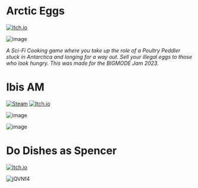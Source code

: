 # Arctic Eggs 

[![Itch.io](https://img.shields.io/static/v1?label=Itch.io&message=Arctic%20Eggs&style=for-the-badge&logo=itch.io&link=https://the-water-museum.itch.io/arctic-eggs)](https://the-water-museum.itch.io/arctic-eggs)

![image](https://github.com/The-Water-Museum/.github/assets/7227500/f258fd71-9668-4367-bc6e-3d0e0366e96e)

_A Sci-Fi Cooking game where you take up the role of a Poultry Peddler stuck in Antarctica and longing for a way out.  Sell your illegal eggs to those who look hungry. This was made for the BIGMODE Jam 2023._

# Ibis AM

[![Steam](https://img.shields.io/static/v1?label=Steam&message=Ibis%20AM&style=for-the-badge&logo=steam&link=https://store.steampowered.com/app/2251540/IBIS_AM/)](https://store.steampowered.com/app/2251540/IBIS_AM/) [![Itch.io](https://img.shields.io/static/v1?label=Itch.io&message=Ibis%20AM&style=for-the-badge&logo=itch.io&link=https://the-water-museum.itch.io/ibis-am)](https://the-water-museum.itch.io/ibis-am)

![image](https://user-images.githubusercontent.com/7227500/212244516-b8ae2c71-1f95-4de7-8136-dc2f0e58efc3.png)

![image](https://user-images.githubusercontent.com/7227500/212244420-5957f3e1-16bc-4fcc-9238-50b7e790fb7b.png)

# Do Dishes as Spencer

[![Itch.io](https://img.shields.io/static/v1?label=Itch.io&message=Do%20Dishes%20As%20Spencer&style=for-the-badge&logo=itch.io&link=https://the-water-museum.itch.io/do-dishes-as-spencer)](https://the-water-museum.itch.io/do-dishes-as-spencer)

![jQVNf4](https://user-images.githubusercontent.com/7227500/215355307-70a3763a-6656-4313-8dc3-1d8fd83016a2.png)
